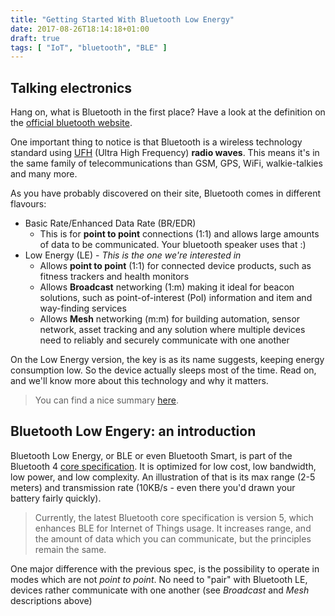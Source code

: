 ```yaml
---
title: "Getting Started With Bluetooth Low Energy"
date: 2017-08-26T18:14:18+01:00
draft: true
tags: [ "IoT", "bluetooth", "BLE" ]
---
```


## Talking electronics

Hang on, what is Bluetooth in the first place?
Have a look at the definition on the [official bluetooth website](https://www.bluetooth.com/what-is-bluetooth-technology/how-it-works).

One important thing to notice is that Bluetooth is a wireless technology standard using [UFH](https://en.wikipedia.org/wiki/Ultra_high_frequency) (Ultra High Frequency) **radio waves**.
This means it's in the same family of telecommunications than GSM, GPS, WiFi, walkie-talkies and many more.

As you have probably discovered on their site, Bluetooth comes in different flavours:

* Basic Rate/Enhanced Data Rate (BR/EDR)
  * This is for **point to point** connections (1:1) and allows large amounts of data to be communicated. Your bluetooth speaker uses that :)
* Low Energy (LE) - *This is the one we're interested in*
  * Allows **point to point** (1:1) for connected device products, such as fitness trackers and health monitors
  * Allows **Broadcast** networking (1:m) making it ideal for beacon solutions, such as point-of-interest (PoI) information and item and way-finding services
  * Allows **Mesh** networking (m:m) for building automation, sensor network, asset tracking and any solution where multiple devices need to reliably and securely communicate with one another

On the Low Energy version, the key is as its name suggests, keeping energy consumption low. 
So the device actually sleeps most of the time. Read on, and we'll know more about this technology and why it matters.

> You can find a nice summary [here](https://docs.google.com/gview?url=https://www.bluetooth.com/~/media/files/marketing/bluetooth-connectivity.pdf).

## Bluetooth Low Engery: an introduction

Bluetooth Low Energy, or BLE or even Bluetooth Smart, is part of the Bluetooth 4 [core specification](https://www.bluetooth.com/specifications/bluetooth-core-specification).
It is optimized for low cost, low bandwidth, low power, and low complexity.
An illustration of that is its max range (2-5 meters) and transmission rate (10KB/s - even there you'd drawn your battery fairly quickly).

> Currently, the latest Bluetooth core specification is version 5, which enhances BLE for Internet of Things usage. 
It increases range, and the amount of data which you can communicate, but the principles remain the same. 

One major difference with the previous spec, is the possibility to operate in modes which are not *point to point*. 
No need to "pair" with Bluetooth LE, devices rather communicate with one another (see *Broadcast* and *Mesh* descriptions above)



